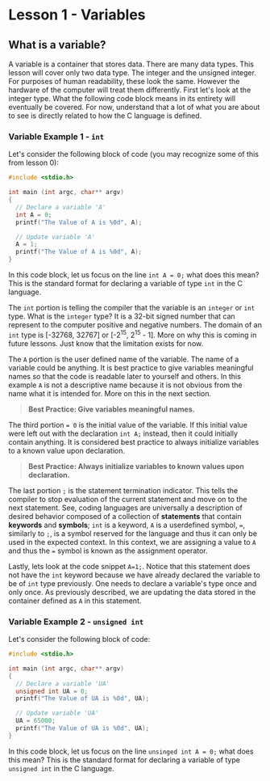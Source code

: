 # Lesson 1 - Variables
## What is a variable?
A variable is a container that stores data. There are many data types. This lesson will cover only two data type. The integer and the unsigned integer. For purposes of human readability, these look the same. However the hardware of the computer will treat them differently. First let's look at the integer type. What the following code block means in its entirety will eventually be covered. For now, understand that a lot of what you are about to see is directly related to how the C language is defined.

### Variable Example 1 - `int`
Let's consider the following block of code (you may recognize some of this from lesson 0):
```C
#include <stdio.h>

int main (int argc, char** argv)
{
  // Declare a variable 'A'
  int A = 0;
  printf("The Value of A is %0d", A);

  // Update variable 'A'
  A = 1;
  printf("The Value of A is %0d", A);
}
```

In this code block, let us focus on the line `int A = 0;` what does this mean? This is the standard format for declaring a variable of type `int` in the C language. 

The `int` portion is telling the compiler that the variable is an `integer` or `int` type. What is the `integer` type? It is a 32-bit signed number that can represent to the computer positive and negative numbers. The domain of an `int` type is [-32768, 32767] or [-2<sup>15</sup>, 2<sup>15</sup> - 1]. More on why this is coming in future lessons. Just know that the limitation exists for now.

The `A` portion is the user defined name of the variable. The name of a variable could be anything. It is best practice to give variables meaningful names so that the code is readable later to yourself and others. In this example `A` is not a descriptive name because it is not obvious from the name what it is intended for. More on this in the next section.

>**Best Practice: Give variables meaningful names.**

The third portion `= 0` is the initial value of the variable. If this initial value were left out with the declaration `int A;` instead, then it could initially contain anything. It is considered best practice to always initialize variables to a known value upon declaration.
>**Best Practice: Always initialize variables to known values upon declaration.**

The last portion `;` is the statement termination indicator. This tells the compiler to stop evaluation of the current statement and move on to the next statement. See, coding languages are universally a description of desired behavior composed of a collection of **statements** that contain **keywords** and **symbols**; `int` is a keyword, `A` is a userdefined symbol, `=`, similarly to `;`, is a symbol reserved for the language and thus it can only be used in the expected context. In this context, we are assigning a value to `A` and thus the `=` symbol is known as the assignment operator. 

Lastly, lets look at the code snippet `A=1;`. Notice that this statement does not have the `int` keyword because we have already declared the variable to be of `int` type previously. One needs to declare a variable's type once and only once. As previously described, we are updating the data stored in the container defined as `A` in this statement.

### Variable Example 2 - `unsigned int`
Let's consider the following block of code:
```C
#include <stdio.h>

int main (int argc, char** argv)
{
  // Declare a variable 'UA'
  unsigned int UA = 0;
  printf("The Value of UA is %0d", UA);

  // Update variable 'UA'
  UA = 65000;
  printf("The Value of UA is %0d", UA);
}
```

In this code block, let us focus on the line `unsinged int A = 0;` what does this mean? This is the standard format for declaring a variable of type `unsigned int` in the C language.


